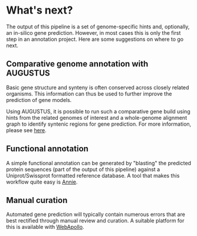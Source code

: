 # What's next?

The output of this pipeline is a set of genome-specific hints and, optionally, an in-silico gene prediction. 
However, in most cases this is only the first step in an annotation project. Here are some suggestions on where to go
next.

## Comparative genome annotation with AUGUSTUS

Basic gene structure and synteny is often conserved across closely related organisms. This information can thus be used to further improve
the prediction of gene models. 

Using AUGUSTUS, it is possible to run such a comparative gene build using hints from the related genomes of interest and a whole-genome alignment
graph to identify syntenic regions for gene prediction. For more information, please see [here](http://bioinf.uni-greifswald.de/augustus/binaries/tutorial-cgp/).  

## Functional annotation

A simple functional annotation can be generated by "blasting" the predicted protein sequences (part of the output of this pipeline) against a
Uniprot/Swissprot formatted reference database. A tool that makes this workflow quite easy is [Annie](http://genomeannotation.github.io/annie/).

## Manual curation

Automated gene prediction will typically contain numerous errors that are best rectified through manual review and curation. A suitable platform
for this is available with [WebApollo](http://genomearchitect.github.io/).
